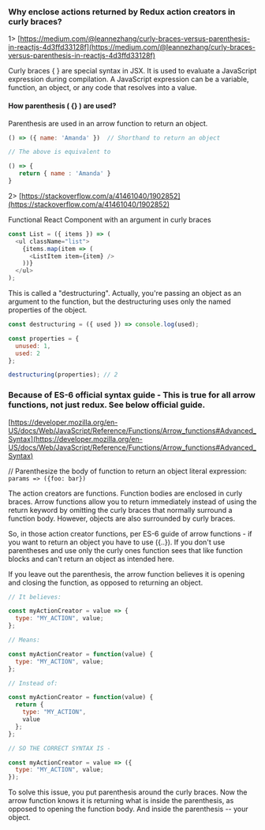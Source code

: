 ### Why enclose actions returned by Redux action creators in curly braces?

1> [https://medium.com/@leannezhang/curly-braces-versus-parenthesis-in-reactjs-4d3ffd33128f](https://medium.com/@leannezhang/curly-braces-versus-parenthesis-in-reactjs-4d3ffd33128f)

Curly braces { } are special syntax in JSX. It is used to evaluate a JavaScript expression during compilation. A JavaScript expression can be a variable, function, an object, or any code that resolves into a value.

#### How parenthesis ( {} ) are used?

Parenthesis are used in an arrow function to return an object.

```js
() => ({ name: 'Amanda' })  // Shorthand to return an object

// The above is equivalent to

() => {
   return { name : 'Amanda' }
}
```

2> [https://stackoverflow.com/a/41461040/1902852](https://stackoverflow.com/a/41461040/1902852)

Functional React Component with an argument in curly braces

```js
const List = ({ items }) => (
  <ul className="list">
    {items.map(item => (
      <ListItem item={item} />
    ))}
  </ul>
);
```

This is called a "destructuring". Actually, you're passing an object as an argument to the function, but the destructuring uses only the named properties of the object.

```js
const destructuring = ({ used }) => console.log(used);

const properties = {
  unused: 1,
  used: 2
};

destructuring(properties); // 2
```

### Because of ES-6 official syntax guide - This is true for all arrow functions, not just redux. See below official guide.

[https://developer.mozilla.org/en-US/docs/Web/JavaScript/Reference/Functions/Arrow_functions#Advanced_Syntax](https://developer.mozilla.org/en-US/docs/Web/JavaScript/Reference/Functions/Arrow_functions#Advanced_Syntax)

// Parenthesize the body of function to return an object literal expression:
`params => ({foo: bar})`

The action creators are functions. Function bodies are enclosed in curly braces. Arrow functions allow you to return immediately instead of using the return keyword by omitting the curly braces that normally surround a function body. However, objects are also surrounded by curly braces.

So, in those action creator functions, per ES-6 guide of arrow functions - if you want to return an object you have to use ({..}). If you don't use parentheses and use only the curly ones function sees that like function blocks and can't return an object as intended here.

If you leave out the parenthesis, the arrow function believes it is opening and closing the function, as opposed to returning an object.

```js
// It believes:

const myActionCreator = value => {
  type: "MY_ACTION", value;
};

// Means:

const myActionCreator = function(value) {
  type: "MY_ACTION", value;
};

// Instead of:

const myActionCreator = function(value) {
  return {
    type: "MY_ACTION",
    value
  };
};

// SO THE CORRECT SYNTAX IS -

const myActionCreator = value => ({
  type: "MY_ACTION", value;
});
```

To solve this issue, you put parenthesis around the curly braces. Now the arrow function knows it is returning what is inside the parenthesis, as opposed to opening the function body. And inside the parenthesis -- your object.
